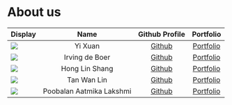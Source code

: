# About us
| Display                                                                                                    |           Name           |                   Github Profile                    |           Portfolio           |
|------------------------------------------------------------------------------------------------------------|:------------------------:|:---------------------------------------------------:|:-----------------------------:|
| ![](https://via.placeholder.com/100.png?text=Photo)                                                        |         Yi Xuan          |            [Github](https://github.com/)            |  [Portfolio](team/yixuan.md)  |
| ![](https://via.placeholder.com/100.png?text=Photo)                                                        |      Irving de Boer      |      [Github](https://github.com/irving11119)       |  [Portfolio](team/irving11119.md)  |
| ![](https://avatars.githubusercontent.com/u/88550208?v=4)                                                  |      Hong Lin Shang      |      [Github](https://github.com/honglinshang)      | [Portfolio](team/honglinshang.md) |
| ![](https://avatars.githubusercontent.com/u/88520987?s=400&u=69b02ea49edff29734123eb1af79204cf2b77566&v=4) |       Tan Wan Lin        |       [Github](https://github.com/T-Wan-Lin)        |  [Portfolio](team/wanlin.md)  |
| ![](https://via.placeholder.com/100.png?text=Photo)                                                        | Poobalan Aatmika Lakshmi | [Github](https://github.com/PoobalanAatmikaLakshmi) | [Portfolio](team/aatmika.md)  |

